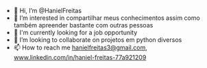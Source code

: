 - 👋 Hi, I’m @HanielFreitas
- 👀 I’m interested in compartilhar meus conhecimentos assim como também apreender bastante com outras pessoas
- 🌱 I'm currently looking for a job opportunity
- 💞️ I’m looking to collaborate on projetos em python diversos
- 📫 How to reach me hanielfreitas3@gmail.com, www.linkedin.com/in/haniel-freitas-77a921209

<!---
HanielFreitas/HanielFreitas is a ✨ special ✨ repository because its `README.md` (this file) appears on your GitHub profile.
You can click the Preview link to take a look at your changes.
--->
